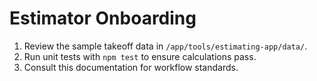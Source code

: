 # Estimator Onboarding

1. Review the sample takeoff data in `/app/tools/estimating-app/data/`.
2. Run unit tests with `npm test` to ensure calculations pass.
3. Consult this documentation for workflow standards.
